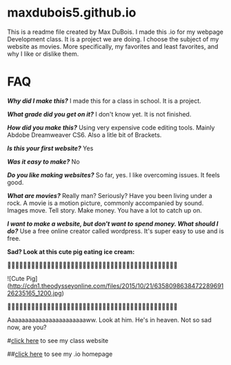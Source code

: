 # maxdubois5.github.io
This is a readme file created by Max DuBois. I made this .io for my webpage Development class. It is a project we are doing. I choose the subject of my website as movies. More specifically, my favorites and least favorites, and why I like or dislike them.
# FAQ


***Why did I make this?***
I made this for a class in school. It is a project.


***What grade did you get on it?***
I don't know yet. It is not finished.


***How did you make this?***
Using very expensive code editing tools. Mainly Abdobe Dreamweaver CS6. Also a litle bit of Brackets.

***Is this your first website?***
Yes

***Was it easy to make?***
No

***Do you like making websites?***
So far, yes. I like overcoming issues. It feels good.

***What are movies?***
Really man? Seriously? Have you been living under a rock. A movie is a motion picture, commonly accompanied by sound. Images move. Tell story. Make money. You have a lot to catch up on. 

***I want to make a website, but don't want to spend money. What should I do?***
Use a free online creator called wordpress. It's super easy to use and is free.




**Sad? Look at this cute pig eating ice cream:**

:pig::pig::pig::pig::pig::pig::pig::pig::pig::pig::pig::pig::pig::pig::pig::pig::pig::pig::pig::pig::pig::pig::pig::pig::pig::pig::pig::pig::pig::pig::pig::pig::pig::pig::pig::pig::pig::pig::pig::pig::pig::pig::pig:

![Cute Pig] (http://cdn1.theodysseyonline.com/files/2015/10/21/635809863847228969126235165_1200.jpg)

:pig::pig::pig::pig::pig::pig::pig::pig::pig::pig::pig::pig::pig::pig::pig::pig::pig::pig::pig::pig::pig::pig::pig::pig::pig::pig::pig::pig::pig::pig::pig::pig::pig::pig::pig::pig::pig::pig::pig::pig::pig::pig::pig:

Aaaaaaaaaaaaaaaaaaaaaaaww. Look at him. He's in heaven. Not so sad now, are you?

#[click here](http://maxdubois5.github.io/wpd/PersonalWebsite) to see my class website


##[click here](http://maxdubois5.github.io) to see my .io homepage




